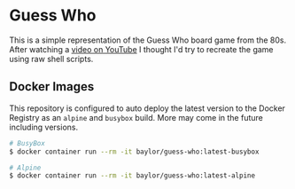 # Guess Who

This is a simple representation of the Guess Who board game from the 80s. After
watching a [video on YouTube][youtube_video] I thought I'd try to recreate the game using raw
shell scripts.

## Docker Images

This repository is configured to auto deploy the latest version to the Docker
Registry as an `alpine` and `busybox` build. More may come in the future
including versions.

```bash
# BusyBox
$ docker container run --rm -it baylor/guess-who:latest-busybox

# Alpine
$ docker container run --rm -it baylor/guess-who:latest-alpine
```

[youtube_video]: https://youtu.be/FRlbNOno5VA
